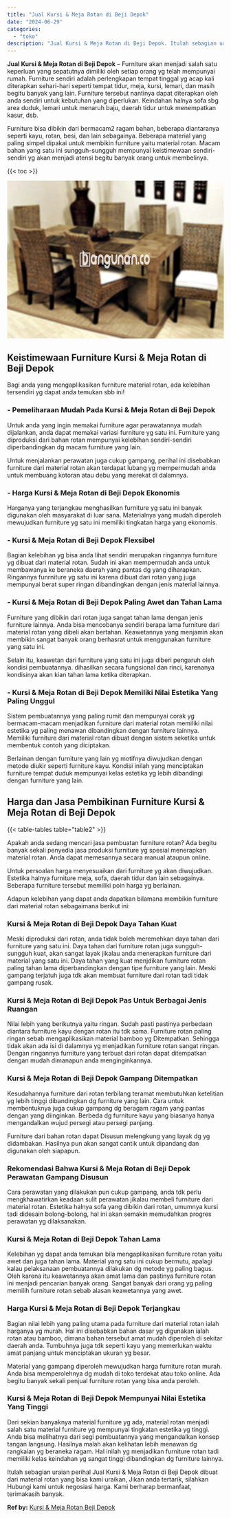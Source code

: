 ```yaml
---
title: "Jual Kursi & Meja Rotan di Beji Depok"
date: "2024-06-29"
categories: 
  - "toko"
description: "Jual Kursi & Meja Rotan di Beji Depok. Itulah sebagian uraian perihal Jual Kursi & Meja Rotan di Beji Depok dibuat dari material rotan yang bisa kami uraikan..."
---
```


**Jual Kursi & Meja Rotan di Beji Depok** – Furniture akan menjadi salah satu keperluan yang sepatutnya dimiliki oleh setiap orang yg telah mempunyai rumah. Furniture sendiri adalah perlengkapan tempat tinggal yg acap kali diterapkan sehari-hari seperti tempat tidur, meja, kursi, lemari, dan masih begitu banyak yang lain. Furniture tersebut nantinya dapat diterapkan oleh anda sendiri untuk kebutuhan yang diperlukan. Keindahan halnya sofa sbg area duduk, lemari untuk menaruh baju, daerah tidur untuk menempatkan kasur, dsb.

Furniture bisa dibikin dari bermacam2 ragam bahan, beberapa diantaranya seperti kayu, rotan, besi, dan lain sebagainya. Beberapa material yang paling simpel dipakai untuk membikin furniture yaitu material rotan. Macam bahan yang satu ini sungguh-sungguh mempunyai keistimewaan sendiri-sendiri yg akan menjadi atensi begitu banyak orang untuk membelinya.

{{< toc >}}

![Jual Kursi & Meja Rotan di Beji Depok](/images/kursi-meja-rotan-murah16.png)

## Keistimewaan Furniture Kursi & Meja Rotan di Beji Depok

Bagi anda yang mengaplikasikan furniture material rotan, ada kelebihan tersendiri yg dapat anda temukan sbb ini!

### \- Pemeliharaan Mudah Pada Kursi & Meja Rotan di Beji Depok

Untuk anda yang ingin memakai furniture agar perawatannya mudah dijalankan, anda dapat memakai variasi furniture yg satu ini. Furniture yang diproduksi dari bahan rotan mempunyai kelebihan sendiri-sendiri diperbandingkan dg macam furniture yang lain.

Untuk menjalankan perawatan juga cukup gampang, perihal ini disebabkan furniture dari material rotan akan terdapat lubang yg mempermudah anda untuk membuang kotoran atau debu yang merekat di dalamnya.

### \- Harga Kursi & Meja Rotan di Beji Depok Ekonomis

Harganya yang terjangkau menghasilkan furniture yg satu ini banyak digunakan oleh masyarakat di luar sana. Materialnya yang mudah diperoleh mewujudkan furniture yg satu ini memiliki tingkatan harga yang ekonomis.

### \- Kursi & Meja Rotan di Beji Depok Flexsibel

Bagian kelebihan yg bisa anda lihat sendiri merupakan ringannya furniture yg dibuat dari material rotan. Sudah ini akan mempermudah anda untuk membawanya ke beraneka daerah yang pantas dg yang diharapkan. Ringannya funrniture yg satu ini karena dibuat dari rotan yang juga mempunyai berat super ringan dibandingkan dengan jenis material lainnya.

### \- Kursi & Meja Rotan di Beji Depok Paling Awet dan Tahan Lama

Furniture yang dibikin dari rotan juga sangat tahan lama dengan jenis furniture lainnya. Anda bisa mencobanya sendiri berapa lama furniture dari material rotan yang dibeli akan bertahan. Keawetannya yang menjamin akan membikin sangat banyak orang berhasrat untuk menggunakan furniture yang satu ini.

Selain itu, keawetan dari furniture yang satu ini juga diberi pengaruh oleh kondisi pembuatannya. dihasilkan secara fungsional dan rinci, karenanya kondisinya akan kian tahan lama ketika diterapkan.

### \- Kursi & Meja Rotan di Beji Depok Memiliki Nilai Estetika Yang Paling Unggul

Sistem pembuatannya yang paling rumit dan mempunyai corak yg bermacam-macam menjadikan furniture dari material rotan memiliki nilai estetika yg paling menawan dibandingkan dengan furniture lainnya. Memiliki furniture dari material rotan dibuat dengan sistem seketika untuk membentuk contoh yang diciptakan.

Berlainan dengan furniture yang lain yg motifnya diwujudkan dengan metode diukir seperti furniture kayu. Kondisi inilah yang menciptakan furniture tempat duduk mempunyai kelas estetika yg lebih dibandingi dengan furniture yang lain.

## Harga dan Jasa Pembikinan Furniture Kursi & Meja Rotan di Beji Depok

{{< table-tables table="table2" >}}

Apakah anda sedang mencari jasa pembuatan furniture rotan? Ada begitu banyak sekali penyedia jasa produksi furniture yg spesial menerapkan material rotan. Anda dapat memesannya secara manual ataupun online.

Untuk persoalan harga menyesuaikan dari furniture yg akan diwujudkan. Estetika halnya furniture meja, sofa, daerah tidur dan lain sebagainya. Beberapa furniture tersebut memiliki poin harga yg berlainan.

Adapun kelebihan yang dapat anda dapatkan bilamana membikin furniture dari material rotan sebagaimana berikut ini:

### Kursi & Meja Rotan di Beji Depok Daya Tahan Kuat

Meski diproduksi dari rotan, anda tidak boleh meremehkan daya tahan dari furniture yang satu ini. Daya tahan dari furniture rotan juga sungguh-sungguh kuat, akan sangat layak jikalau anda menerapkan furniture dari material yang satu ini. Daya tahan yang kuat menjdikan furniture rotan paling tahan lama diperbandingkan dengan tipe furniture yang lain. Meski gampang terjatuh juga tdk akan membuat furniture dari rotan tadi tidak gampang rusak.

### Kursi & Meja Rotan di Beji Depok Pas Untuk Berbagai Jenis Ruangan

Nilai lebih yang berikutnya yaitu ringan. Sudah pasti pastinya perbedaan diantara furniture kayu dengan rotan itu tdk sama. Furniture rotan paling ringan sebab mengaplikasikan material bamboo yg Ditempatkan. Sehingga tidak akan ada isi di dalamnya yg menjadikan furniture rotan sangat ringan. Dengan ringannya furniture yang terbuat dari rotan dapat ditempatkan dengan mudah dimanapun anda menginginkannya.

### Kursi & Meja Rotan di Beji Depok Gampang Ditempatkan

Kesudahannya furniture dari rotan terbilang teramat membutuhkan ketelitian yg lebih tinggi dibandingkan dg furniture yang lain. Cara untuk membentuknya juga cukup gampang dg beragam ragam yang pantas dengan yang diinginkan. Berbeda dg furniture kayu yang biasanya hanya mengandalkan wujud persegi atau persegi panjang.

Furniture dari bahan rotan dapat Disusun melengkung yang layak dg yg didambakan. Hasilnya pun akan sangat cantik untuk dipandang dan digunakan oleh siapapun.

### Rekomendasi Bahwa Kursi & Meja Rotan di Beji Depok Perawatan Gampang Disusun

Cara perawatan yang dilakukan pun cukup gampang, anda tdk perlu mengkhawatirkan keadaan sulit perawatan jikalau membeli furniture dari material rotan. Estetika halnya sofa yang dibikin dari rotan, umumnya kursi tadi didesain bolong-bolong, hal ini akan semakin memudahkan progres perawatan yg dilaksanakan.

### Kursi & Meja Rotan di Beji Depok Tahan Lama

Kelebihan yg dapat anda temukan bila mengaplikasikan furniture rotan yaitu awet dan juga tahan lama. Material yang satu ini cukup bermutu, apalagi kalau pelaksanaan pembuatannya dilakukan dg metode yg paling bagus. Oleh karena itu keawetannya akan amat lama dan pastinya furniture rotan ini menjadi pencarian banyak orang. Sangat banyak dari orang yg paling memilih furniture rotan sebab alasan keawetannya yang awet.

### Harga Kursi & Meja Rotan di Beji Depok Terjangkau

Bagian nilai lebih yang paling utama pada furniture dari material rotan ialah harganya yg murah. Hal ini disebabkan bahan dasar yg digunakan ialah rotan atau bamboo, dimana bahan tersebut amat mudah diperoleh di sekitar daerah anda. Tumbuhnya juga tdk seperti kayu yang memerlukan waktu amat panjang untuk menciptakan ukuran yg besar.

Material yang gampang diperoleh mewujudkan harga furniture rotan murah. Anda bisa memperolehnya dg mudah di toko terdekat atau toko online. Ada begitu banyak sekali penjual furniture rotan yang bisa anda peroleh.

### Kursi & Meja Rotan di Beji Depok Mempunyai Nilai Estetika Yang Tinggi

Dari sekian banyaknya material furniture yg ada, material rotan menjadi salah satu material furniture yg mempunyai tingkatan estetika yg tinggi. Anda bisa melihatnya dari segi pembuatannya yang mengandalkan konsep tangan langsung. Hasilnya malah akan kelihatan lebih menawan dg rangkaian yg beraneka ragam. Hal inilah yg menjadikan furniture rotan tadi memiliki kelas keindahan yg sangat tinggi dibandingkan dg furniture lainnya.

Itulah sebagian uraian perihal Jual Kursi & Meja Rotan di Beji Depok dibuat dari material rotan yang bisa kami uraikan, Jikan anda tertarik, silahkan Hubungi kami untuk negosiasi harga. Kami berharap bermanfaat, terimakasih banyak.

**Ref by:** [Kursi & Meja Rotan Beji Depok](https://id.wikipedia.org/wiki/Kursi)
